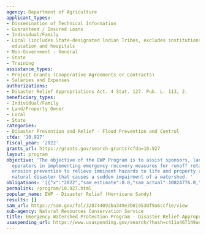 ```yaml
---
agency: Department of Agriculture
applicant_types:
- Dissemination of Technical Information
- Guaranteed / Insured Loans
- Individual/Family
- Local (includes State-designated lndian Tribes, excludes institutions of higher
  education and hospitals
- Non-Government - General
- State
- Training
assistance_types:
- Project Grants (Cooperative Agreements or Contracts)
- Salaries and Expenses
authorizations:
- Disaster Relief Appropriations Act. 4 Stat. 127. Pub. L. 113, 2.
beneficiary_types:
- Individual/Family
- Land/Property Owner
- Local
- State
categories:
- Disaster Prevention and Relief - Flood Prevention and Control
cfda: '10.927'
fiscal_year: '2022'
grants_url: https://grants.gov/search-grants?cfda=10.927
layout: program
objective: 'The objective of the EWP Program is to assist sponsors, landowners, and
  operators in implementing emergency recovery measures for runoff retardation and
  erosion prevention to relieve imminent hazards to life and property created by a
  natural disaster that causes a sudden impairment of a watershed. '
obligations: '[{"x":"2022","sam_estimate":0.0,"sam_actual":10824776.0,"usa_spending_actual":12156624.0},{"x":"2023","sam_estimate":15246223.0,"sam_actual":0.0,"usa_spending_actual":-835196.0},{"x":"2024","sam_estimate":0.0,"sam_actual":0.0,"usa_spending_actual":0.0}]'
permalink: /program/10.927.html
popular_name: EWP - Disaster Relief (Hurricane Sandy)
results: []
sam_url: https://sam.gov/fal/328744092ba349e3b019530f9a6ccf1e/view
sub-agency: Natural Resources Conservation Service
title: Emergency Watershed Protection Program - Disaster Relief Appropriations Act
usaspending_url: https://www.usaspending.gov/search/?hash=c411a467149aee46b913e0fabdde2ed4
---
```

